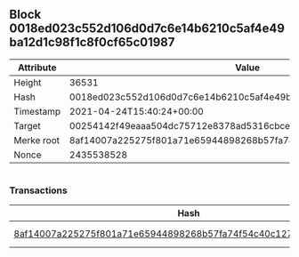 ## Block 0018ed023c552d106d0d7c6e14b6210c5af4e49ba12d1c98f1c8f0cf65c01987

Attribute | Value
--- | ---
Height | 36531
Hash | 0018ed023c552d106d0d7c6e14b6210c5af4e49ba12d1c98f1c8f0cf65c01987
Timestamp | 2021-04-24T15:40:24+00:00
Target | 00254142f49eaaa504dc75712e8378ad5316cbcead634704b3734b6271167cc4
Merke root | 8af14007a225275f801a71e65944898268b57fa74f54c40c127e05f56846cd24
Nonce | 2435538528

```

```

### Transactions

Hash | Amount
--- | ---
[8af14007a225275f801a71e65944898268b57fa74f54c40c127e05f56846cd24](8af14007a225275f801a71e65944898268b57fa74f54c40c127e05f56846cd24.md) | 10.00000000 SKEPTI 
